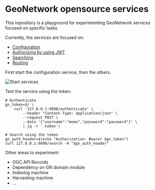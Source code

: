 # GeoNetwork opensource services

This repository is a playground for experimenting GeoNetwork services focused on specific tasks.

Currently, the services are focused on:

* [Configuration](configuring/README.md)
* [Authorizing by using JWT](authorizing/README.md)
* [Searching](authorizing/README.md)
* [Routing](routing/README.md)


First start the configuration service, then the others.

![Start services](springboot-services-start.png)


Test the service using the token:

```shell script
# Authenticate
gn_token=$( \
    curl '127.0.0.1:9998/authenticate' \
        --header "Content-Type: application/json" \
        --request POST \
        --data '{"username":"momo","password":"password"}' \
        | jq -r '.token')

# Search using the token
gn_auth_header=$(echo "Authorization: Bearer $gn_token")
curl 127.0.0.1:9990/search -H "$gn_auth_header"
```

Other areas to experiment:
* OGC API Records
* Dependency on GN domain module
* Indexing machine
* Harvesting machine
* ...
